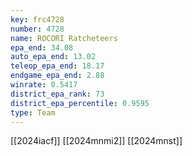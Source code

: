 ```yaml
---
key: frc4728
number: 4728
name: ROCORI Ratcheteers
epa_end: 34.08
auto_epa_end: 13.02
teleop_epa_end: 18.17
endgame_epa_end: 2.88
winrate: 0.5417
district_epa_rank: 73
district_epa_percentile: 0.9595
type: Team
---
```

[[2024iacf]]
[[2024mnmi2]]
[[2024mnst]]
